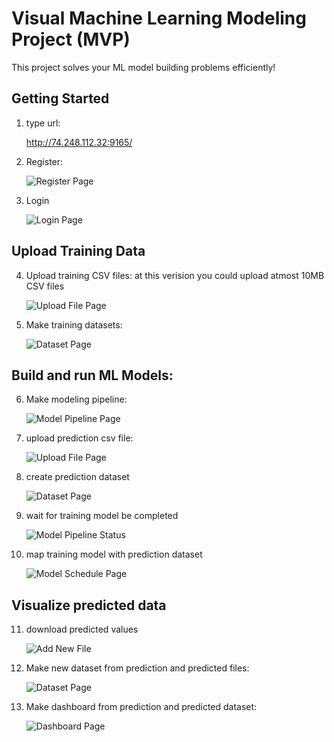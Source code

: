 # Visual Machine Learning Modeling Project (MVP)

This project solves your ML model building problems efficiently!

## Getting Started
1. type url:

   http://74.248.112.32:9165/   

2. Register:

   ![Register Page](/images/register.gif "user register")

3. Login

    ![Login Page](/images/login.gif "user login")

## Upload Training Data
4. Upload training  CSV files:
    at this verision you could upload atmost 10MB CSV files

   ![Upload File Page](/images/train-file-slim.gif "upload train csv file")

5. Make training datasets:

    ![Dataset Page](/images/train-dataset.gif "create train dataset")

## Build and run ML Models:
6. Make modeling pipeline:

   ![Model Pipeline Page](/images/model-build-slim.gif "train linear regression model")

7. upload prediction csv file:

    ![Upload File Page](/images/predict-file-slim.gif "upload prediction csv file")

8. create prediction dataset

     ![Dataset Page](/images/predict-dataset.gif "create prediction dataset")

9. wait for training model be completed

     ![Model Pipeline Status](/images/model-status.gif "model training status on server")

10. map training model with prediction dataset        

    ![Model Schedule Page](/images/model-scheduling-slim.gif "schedule prediction")

 
## Visualize predicted data 
11. download predicted values

    ![Add New File](/images/predicted-download.gif "download predicted values as e new data source")

12. Make new dataset from prediction and predicted files:

     ![Dataset Page](/images/predicted-dataset.gif "create dataset of prediction and predicted values")

15. Make dashboard from prediction and predicted dataset:

    ![Dashboard Page](/images/login.gif "create dashboard of predicted values")
    

   


























